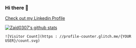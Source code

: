 ### Hi there 👋

[Check out my Linkedin Profile](https://www.linkedin.com/in/zaidlonne/)

[![Zaid0307's github stats](https://github-readme-stats.vercel.app/api?username=Zaid0307)](https://github.com/anuraghazra/github-readme-stats)

```
![Visitor Count](https : //profile-counter.glitch.me/{YOUR USER}/count.svg)
```
